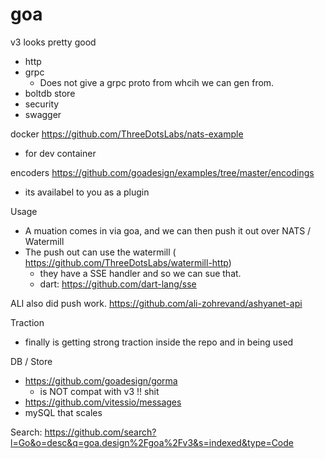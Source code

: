 # goa

v3 looks pretty good
- http
- grpc
	- Does not give a grpc proto from whcih we can gen from.
- boltdb store
- security
- swagger

docker
https://github.com/ThreeDotsLabs/nats-example
- for dev container

encoders
https://github.com/goadesign/examples/tree/master/encodings
- its availabel to you as a plugin

Usage 
- A muation comes in via goa, and we can then push it out over NATS / Watermill
- The push out can use the watermill ( https://github.com/ThreeDotsLabs/watermill-http)
	- they have a SSE handler and so we can sue that.
	- dart: https://github.com/dart-lang/sse

ALI also did push work.
https://github.com/ali-zohrevand/ashyanet-api



Traction
- finally is getting strong traction inside the repo and in being used

DB / Store
- https://github.com/goadesign/gorma
	- is NOT compat with v3 !! shit 
- https://github.com/vitessio/messages
- mySQL that scales

Search: https://github.com/search?l=Go&o=desc&q=goa.design%2Fgoa%2Fv3&s=indexed&type=Code
